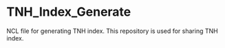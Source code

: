 # TNH_Index_Generate
NCL file for generating TNH index.
This repository is used for sharing TNH index. 
